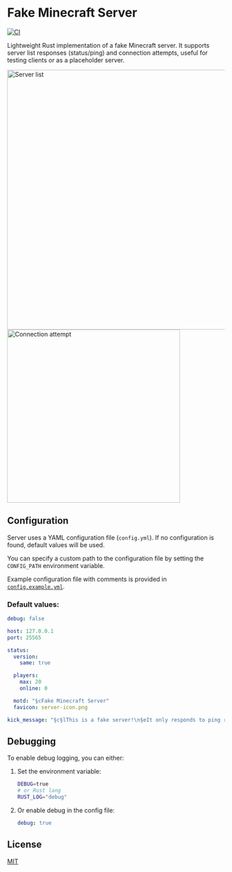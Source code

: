 # Fake Minecraft Server

[![CI](https://github.com/OreQr/fake-minecraft-server/actions/workflows/ci.yml/badge.svg)](https://github.com/OreQr/fake-minecraft-server/actions/workflows/ci.yml)

Lightweight Rust implementation of a fake Minecraft server. It supports server list responses (status/ping) and connection attempts, useful for testing clients or as a placeholder server.

<img src="https://github.com/user-attachments/assets/829ff354-60a0-41d8-8de5-3d6863de6b19" alt="Server list" width="600"/>
<br>
<img src="https://github.com/user-attachments/assets/a0f20c5a-36a7-4827-b2cd-3a5677de48db" alt="Connection attempt" width="400"/>

## Configuration

Server uses a YAML configuration file (`config.yml`). If no configuration is found, default values will be used.

You can specify a custom path to the configuration file by setting the `CONFIG_PATH` environment variable.

Example configuration file with comments is provided in [`config.example.yml`](https://github.com/OreQr/fake-minecraft-server/blob/master/config.example.yml).

### Default values:

```yaml
debug: false

host: 127.0.0.1
port: 25565

status:
  version:
    same: true

  players:
    max: 20
    online: 0

  motd: "§cFake Minecraft Server"
  favicon: server-icon.png

kick_message: "§c§lThis is a fake server!\n§eIt only responds to ping requests."
```

## Debugging

To enable debug logging, you can either:

1. Set the environment variable:

   ```bash
   DEBUG=true
   # or Rust lang
   RUST_LOG="debug"
   ```

2. Or enable debug in the config file:

   ```yaml
   debug: true
   ```

## License

[MIT](https://github.com/OreQr/fake-minecraft-server/blob/master/LICENSE)
